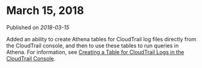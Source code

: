 # March 15, 2018<a name="release-note-2018-03-14"></a>

Published on *2018\-03\-15*

 Added an ability to create Athena tables for CloudTrail log files directly from the CloudTrail console, and then to use these tables to run queries in Athena\. For information, see [Creating a Table for CloudTrail Logs in the CloudTrail Console](cloudtrail-logs.md#create-cloudtrail-table-ct)\. 